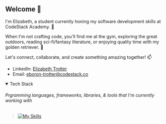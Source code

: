 ## Welcome 👋

I'm Elizabeth, a student currently honing my software development skills at CodeStack Academy. :seedling:

When I'm not crafting code, you'll find me at the gym, exploring the great outdoors, reading sci-fi/fantasy literature, or enjoying quality time with my golden retriever. :feet:

Let's connect, collaborate, and create something amazing together! 📫
- LinkedIn: [Elizabeth Trotter](https://www.linkedin.com/in/elizabeth-trotter/)
- Email: eboron-trotter@codestack.co

<details open>
<summary>Tech Stack</summary>
  
###### Prgramming languages, frameworks, libraries, & tools that I'm currently working with

> [![My Skills](https://skillicons.dev/icons?i=cs,net,js,ts,html,css,react,next,tailwind,bootstrap,figma,azure,postman,git,github)](https://skillicons.dev)

</details>


<!--
**et120/et120** is a ✨ _special_ ✨ repository because its `README.md` (this file) appears on your GitHub profile.

Here are some ideas to get you started:

- 🔭 I’m currently working on ...
- 🌱 I’m currently learning ...
- 👯 I’m looking to collaborate on ...
- 🤔 I’m looking for help with ...
- 💬 Ask me about ...
- 📫 How to reach me: ...
- 😄 Pronouns: ...
- ⚡ Fun fact: ...
-->
